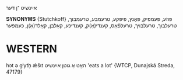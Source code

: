 אײַנשיט
־ן
דער

𝐒𝐘𝐍𝐎𝐍𝐘𝐌𝐒 {Stutchkoff}
פּוזע, פּעמפּיק, פּאָנץ, פּיפּקע, טרעמבע, טרעמבוך, טרעלבוך, טרעלבויך, טרעלפֿאַס, קענדי(אַ)ק, קענדיכע, קאָלבן, קאָלד(אַ)ן, כעמפּער

WESTERN
========

hɔt ə gʲyt͡n̩ ǽšɩt האָט אַ גוטן אײַנשיט 'eats a lot' {WTCP, Dunajská Streda, 47179}
